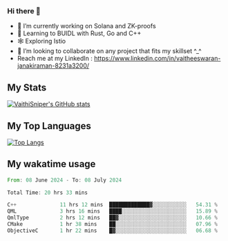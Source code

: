 ### Hi there 👋

- 🔭 I’m currently working on Solana and ZK-proofs
- 📖 Learning to BUIDL with Rust, Go and C++
- 🕸️ Exploring Istio
- 👯 I’m looking to collaborate on any project that fits my skillset ^_^
- Reach me at my LinkedIn : https://www.linkedin.com/in/vaitheeswaran-janakiraman-8231a3200/

## My Stats
[![VaithiSniper's GitHub stats](https://github-readme-stats.vercel.app/api?username=VaithiSniper&hide=stars&theme=radical)](https://github.com/anuraghazra/github-readme-stats)

## My Top Languages

[![Top Langs](https://github-readme-stats.vercel.app/api/top-langs/?username=VaithiSniper&layout=compact)](https://github.com/anuraghazra/github-readme-stats)

## My wakatime usage

<!--START_SECTION:waka-->

```rust
From: 08 June 2024 - To: 08 July 2024

Total Time: 20 hrs 33 mins

C++              11 hrs 12 mins  █████████████▓░░░░░░░░░░░   54.31 %
QML              3 hrs 16 mins   ████░░░░░░░░░░░░░░░░░░░░░   15.89 %
QmlType          2 hrs 12 mins   ██▓░░░░░░░░░░░░░░░░░░░░░░   10.66 %
CMake            1 hr 38 mins    ██░░░░░░░░░░░░░░░░░░░░░░░   07.96 %
ObjectiveC       1 hr 22 mins    █▓░░░░░░░░░░░░░░░░░░░░░░░   06.68 %
```

<!--END_SECTION:waka-->
